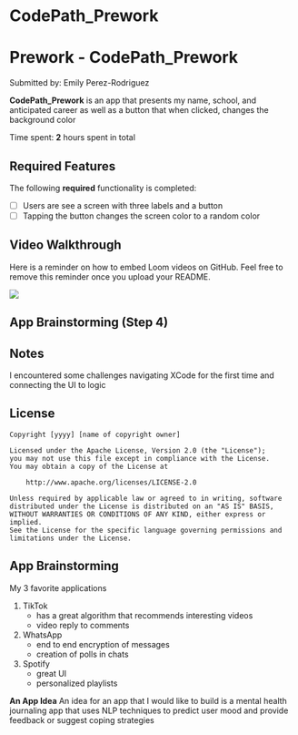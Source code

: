 # CodePath_Prework
# Prework - CodePath_Prework

Submitted by: Emily Perez-Rodriguez

**CodePath_Prework** is an app that presents my name, school, and anticipated career as well as a button that when clicked, changes the background color

Time spent: **2** hours spent in total

## Required Features

The following **required** functionality is completed:

- [ ] Users are see a screen with three labels and a button
- [ ] Tapping the button changes the screen color to a random color
 
## Video Walkthrough

Here is a reminder on how to embed Loom videos on GitHub. Feel free to remove this reminder once you upload your README. 

<div>
    <a href="https://www.loom.com/share/29f210bc12484eaa81ca462381fb4415">
    </a>
    <a href="https://www.loom.com/share/29f210bc12484eaa81ca462381fb4415">
      <img style="max-width:300px;" src="https://cdn.loom.com/sessions/thumbnails/public/29f210bc12484eaa81ca462381fb4415-1612382476956-with-play.gif">
    </a>
  </div>


## App Brainstorming (Step 4)

## Notes

I encountered some challenges navigating XCode for the first time and connecting the UI to logic

## License

    Copyright [yyyy] [name of copyright owner]

    Licensed under the Apache License, Version 2.0 (the "License");
    you may not use this file except in compliance with the License.
    You may obtain a copy of the License at

        http://www.apache.org/licenses/LICENSE-2.0

    Unless required by applicable law or agreed to in writing, software
    distributed under the License is distributed on an "AS IS" BASIS,
    WITHOUT WARRANTIES OR CONDITIONS OF ANY KIND, either express or implied.
    See the License for the specific language governing permissions and
    limitations under the License.



## App Brainstorming

My 3 favorite applications
1. TikTok
   - has a great algorithm that recommends interesting videos
   - video reply to comments
3. WhatsApp
   - end to end encryption of messages
   - creation of polls in chats
5. Spotify
   - great UI
   - personalized playlists
  
**An App Idea**
An idea for an app that I would like to build is a mental health journaling app that uses NLP techniques to predict user mood and provide feedback or suggest coping strategies
